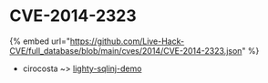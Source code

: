 # CVE-2014-2323
{% embed url="https://github.com/Live-Hack-CVE/full_database/blob/main/cves/2014/CVE-2014-2323.json" %}

* cirocosta ~> [lighty-sqlinj-demo](https://www.alice-snow.ru/2014/database/cve-2014-2323/lighty-sqlinj-demo-cirocosta)